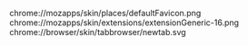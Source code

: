 chrome://mozapps/skin/places/defaultFavicon.png
chrome://mozapps/skin/extensions/extensionGeneric-16.png
chrome://browser/skin/tabbrowser/newtab.svg
